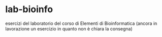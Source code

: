 # lab-bioinfo
esercizi del laboratorio del corso di Elementi di Bioinformatica 
(ancora in lavorazione un esercizio in quanto non è chiara la consegna)
